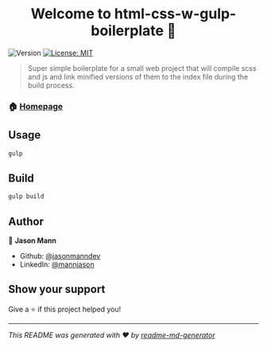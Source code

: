 <h1 align="center">Welcome to html-css-w-gulp-boilerplate 👋</h1>
<p>
  <img alt="Version" src="https://img.shields.io/badge/version-1.0.0-blue.svg?cacheSeconds=2592000" />
  <a href="#" target="_blank">
    <img alt="License: MIT" src="https://img.shields.io/badge/License-MIT-yellow.svg" />
  </a>
</p>

> Super simple boilerplate for a small web project that will compile scss and js and link minified versions of them to the index file during the build process.

### 🏠 [Homepage](https://github.com/jasonmanndev/html-css-js-gulp-boilerplate)

## Usage

```sh
gulp
```

## Build

```sh
gulp build
```

## Author

👤 **Jason Mann**

* Github: [@jasonmanndev](https://github.com/jasonmanndev)
* LinkedIn: [@mannjason](https://linkedin.com/in/mannjason)

## Show your support

Give a ⭐️ if this project helped you!

***
_This README was generated with ❤️ by [readme-md-generator](https://github.com/kefranabg/readme-md-generator)_
